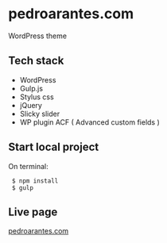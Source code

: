 # pedroarantes.com
   WordPress theme
   
## Tech stack
* WordPress 
* Gulp.js
* Stylus css
* jQuery
* Slicky slider
* WP plugin ACF ( Advanced custom fields ) 

## Start local project
On terminal:

     $ npm install
     $ gulp
     
## Live page
   [pedroarantes.com](https://www.pedroarantes.com)
